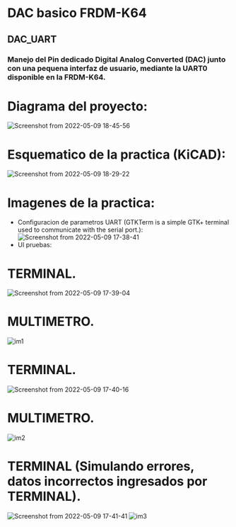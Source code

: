 # DAC basico FRDM-K64
## DAC_UART

### Manejo del Pin dedicado Digital Analog Converted (DAC) junto con una pequena interfaz de usuario, mediante la UART0 disponible en la FRDM-K64.

# Diagrama del proyecto:

![Screenshot from 2022-05-09 18-45-56](https://user-images.githubusercontent.com/104173190/167516049-ec4a9a58-c0b8-4935-b529-6e4dde3bc29f.png)


# Esquematico de la practica (KiCAD):
![Screenshot from 2022-05-09 18-29-22](https://user-images.githubusercontent.com/104173190/167515055-fda23435-130f-496d-b3a7-eec1d4ebbc2b.png)

# Imagenes de la practica:
 - Configuracion de parametros UART (GTKTerm is a simple GTK+ terminal used to communicate with the serial port.):
![Screenshot from 2022-05-09 17-38-41](https://user-images.githubusercontent.com/104173190/167515237-f2342d74-752d-455c-bc94-a7012d15c0bb.png)
 - UI pruebas:
 
# TERMINAL. 

![Screenshot from 2022-05-09 17-39-04](https://user-images.githubusercontent.com/104173190/167515366-a73f6920-5031-4628-bb26-e737d1ad14cd.png)

# MULTIMETRO.

![im1](https://user-images.githubusercontent.com/104173190/167515518-7b1b4f44-6aab-49ec-a8db-507b29e8811b.jpeg)

# TERMINAL.

![Screenshot from 2022-05-09 17-40-16](https://user-images.githubusercontent.com/104173190/167515628-b48b7425-7c72-45b1-a41a-ee534c08e657.png)

# MULTIMETRO.

![im2](https://user-images.githubusercontent.com/104173190/167515752-369079ef-c30e-43e3-aef8-630da29bc702.jpeg)

# TERMINAL (Simulando errores, datos incorrectos ingresados por TERMINAL).

![Screenshot from 2022-05-09 17-41-41](https://user-images.githubusercontent.com/104173190/167515665-0dd161b1-d375-42cb-8989-5b2bb196b9ae.png)
![im3](https://user-images.githubusercontent.com/104173190/167515781-8bb46ef7-e1fe-43aa-8da1-b26a0bf76f0e.jpeg)
